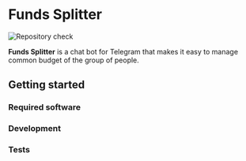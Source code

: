 # Funds Splitter

![Repository check](https://github.com/alexey-belous/FundsSplitter/workflows/Repository%20check/badge.svg)

**Funds Splitter** is a chat bot for Telegram that makes it easy to manage common budget of the group of people.

## Getting started
### Required software


### Development


### Tests
